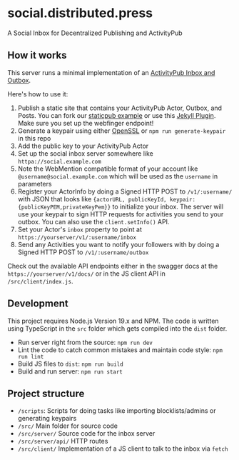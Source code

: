 # social.distributed.press
A Social Inbox for Decentralized Publishing and ActivityPub


## How it works

This server runs a minimal implementation of an [ActivityPub Inbox and Outbox](https://activitypub.rocks/).

Here's how to use it:

1. Publish a static site that contains your ActivityPub Actor, Outbox, and Posts. You can fork our [staticpub example](https://github.com/RangerMauve/staticpub.mauve.moe/) or use this [Jekyll Plugin](https://0xacab.org/sutty/jekyll/jekyll-activitypub). Make sure you set up the webfinger endpoint!
1. Generate a keypair using either [OpenSSL](https://blog.joinmastodon.org/2018/06/how-to-implement-a-basic-activitypub-server/#$:~:text=keypair) or `npm run generate-keypair` in this repo
1. Add the public key to your ActivityPub Actor
1. Set up the social inbox server somewhere like `httpa://social.example.com`
1. Note the WebMention compatible format of your account like `@username@social.example.com` which will be used as the `username` in parameters
1. Register your ActorInfo by doing a Signed HTTP POST to `/v1/:username/` with JSON that looks like `{actorURL, publicKeyId, keypair: {publicKeyPEM,privateKeyPem}}` to initialize your inbox. The server will use your keypair to sign HTTP requests for activities you send to your outbox. You can also use the `client.setInfo()` API.
1. Set your Actor's `inbox` property to point at `https://yourserver/v1/:username/inbox`
1. Send any Activities you want to notify your followers with by doing a Signed HTTP POST to `/v1/:username/outbox`

Check out the available API endpoints either in the swagger docs at the `https://yourserver/v1/docs/` or in the JS client API in `/src/client/index.js`.

## Development

This project requires Node.js Version 19.x and NPM.
The code is written using TypeScript in the `src` folder which gets compiled into the `dist` folder.

- Run server right from the source: `npm run dev`
- Lint the code to catch common mistakes and maintain code style: `npm run lint`
- Build JS files to `dist`: `npm run build`
- Build and run server: `npm run start`

## Project structure

- `/scripts`: Scripts for doing tasks like importing blocklists/admins or generating keypairs
- `/src/` Main folder for source code
- `/src/server/` Source code for the inbox server
- `/src/server/api/` HTTP routes
- `/src/client/` Implementation of a JS client to talk to the inbox via `fetch`
